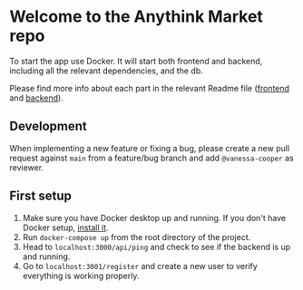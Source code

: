 # Welcome to the Anythink Market repo

To start the app use Docker. It will start both frontend and backend, including all the relevant dependencies, and the db.

Please find more info about each part in the relevant Readme file ([frontend](frontend/readme.md) and [backend](backend/README.md)).

## Development

When implementing a new feature or fixing a bug, please create a new pull request against `main` from a feature/bug branch and add `@vanessa-cooper` as reviewer.

## First setup

1.  Make sure you have Docker desktop up and running. If you don't have Docker setup, <a href="https://docs.docker.com/get-docker/ ">install it</a>.
2.  Run `docker-compose up` from the root directory of the project.
3.  Head to `localhost:3000/api/ping` and check to see if the backend is up and running.
4.  Go to `localhost:3001/register` and create a new user to verify everything is working properly.
